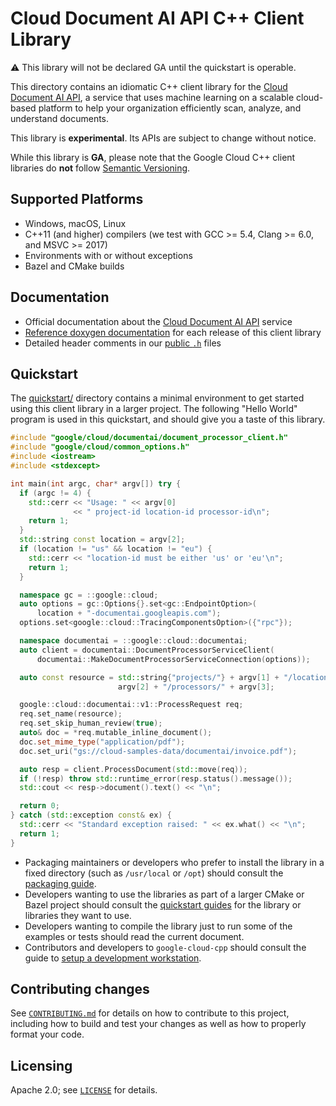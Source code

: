 # Cloud Document AI API C++ Client Library

:warning: This library will not be declared GA until the quickstart is operable.

This directory contains an idiomatic C++ client library for the
[Cloud Document AI API][cloud-service], a service that uses machine
learning on a scalable cloud-based platform to help your organization
efficiently scan, analyze, and understand documents.

This library is **experimental**. Its APIs are subject to change without notice.

While this library is **GA**, please note that the Google Cloud C++ client libraries do **not** follow
[Semantic Versioning](https://semver.org/).

## Supported Platforms

* Windows, macOS, Linux
* C++11 (and higher) compilers (we test with GCC >= 5.4, Clang >= 6.0, and
  MSVC >= 2017)
* Environments with or without exceptions
* Bazel and CMake builds

## Documentation

* Official documentation about the [Cloud Document AI API][cloud-service-docs] service
* [Reference doxygen documentation][doxygen-link] for each release of this
  client library
* Detailed header comments in our [public `.h`][source-link] files

[cloud-service]: https://cloud.google.com/document-ai
[cloud-service-docs]: https://cloud.google.com/document-ai/docs
[doxygen-link]: https://googleapis.dev/cpp/google-cloud-documentai/latest/
[source-link]: https://github.com/googleapis/google-cloud-cpp/tree/main/google/cloud/documentai

## Quickstart

The [quickstart/](quickstart/README.md) directory contains a minimal environment
to get started using this client library in a larger project. The following
"Hello World" program is used in this quickstart, and should give you a taste of
this library.

<!-- inject-quickstart-start -->
```cc
#include "google/cloud/documentai/document_processor_client.h"
#include "google/cloud/common_options.h"
#include <iostream>
#include <stdexcept>

int main(int argc, char* argv[]) try {
  if (argc != 4) {
    std::cerr << "Usage: " << argv[0]
              << " project-id location-id processor-id\n";
    return 1;
  }
  std::string const location = argv[2];
  if (location != "us" && location != "eu") {
    std::cerr << "location-id must be either 'us' or 'eu'\n";
    return 1;
  }

  namespace gc = ::google::cloud;
  auto options = gc::Options{}.set<gc::EndpointOption>(
      location + "-documentai.googleapis.com");
  options.set<google::cloud::TracingComponentsOption>({"rpc"});

  namespace documentai = ::google::cloud::documentai;
  auto client = documentai::DocumentProcessorServiceClient(
      documentai::MakeDocumentProcessorServiceConnection(options));

  auto const resource = std::string{"projects/"} + argv[1] + "/locations/" +
                        argv[2] + "/processors/" + argv[3];

  google::cloud::documentai::v1::ProcessRequest req;
  req.set_name(resource);
  req.set_skip_human_review(true);
  auto& doc = *req.mutable_inline_document();
  doc.set_mime_type("application/pdf");
  doc.set_uri("gs://cloud-samples-data/documentai/invoice.pdf");

  auto resp = client.ProcessDocument(std::move(req));
  if (!resp) throw std::runtime_error(resp.status().message());
  std::cout << resp->document().text() << "\n";

  return 0;
} catch (std::exception const& ex) {
  std::cerr << "Standard exception raised: " << ex.what() << "\n";
  return 1;
}
```
<!-- inject-quickstart-end -->

* Packaging maintainers or developers who prefer to install the library in a
  fixed directory (such as `/usr/local` or `/opt`) should consult the
  [packaging guide](/doc/packaging.md).
* Developers wanting to use the libraries as part of a larger CMake or Bazel
  project should consult the [quickstart guides](#quickstart) for the library
  or libraries they want to use.
* Developers wanting to compile the library just to run some of the examples or
  tests should read the current document.
* Contributors and developers to `google-cloud-cpp` should consult the guide to
  [setup a development workstation][howto-setup-dev-workstation].

[howto-setup-dev-workstation]: /doc/contributor/howto-guide-setup-development-workstation.md

## Contributing changes

See [`CONTRIBUTING.md`](../../../CONTRIBUTING.md) for details on how to
contribute to this project, including how to build and test your changes
as well as how to properly format your code.

## Licensing

Apache 2.0; see [`LICENSE`](../../../LICENSE) for details.
